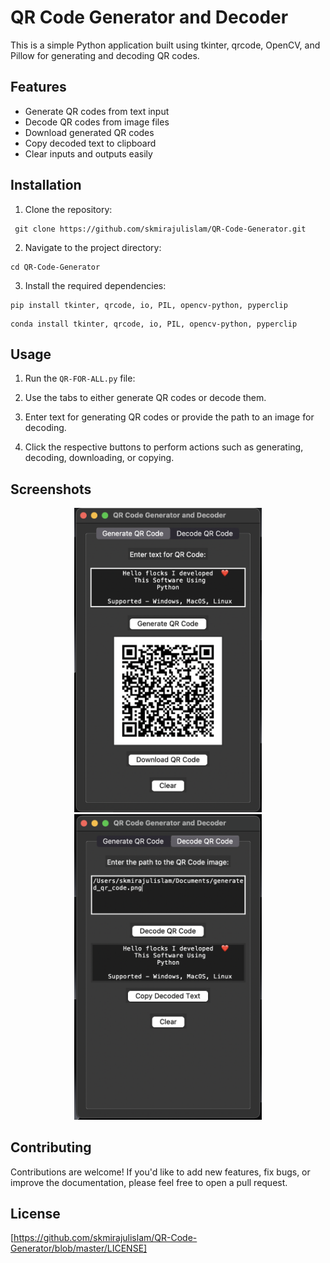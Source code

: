 # QR Code Generator and Decoder

This is a simple Python application built using tkinter, qrcode, OpenCV, and Pillow for generating and decoding QR codes.

## Features

- Generate QR codes from text input
- Decode QR codes from image files
- Download generated QR codes
- Copy decoded text to clipboard
- Clear inputs and outputs easily

## Installation

1. Clone the repository:
```
 git clone https://github.com/skmirajulislam/QR-Code-Generator.git
```

2. Navigate to the project directory:
```
cd QR-Code-Generator
```

3. Install the required dependencies:

```
pip install tkinter, qrcode, io, PIL, opencv-python, pyperclip
```
``` 
conda install tkinter, qrcode, io, PIL, opencv-python, pyperclip
```

## Usage

1. Run the `QR-FOR-ALL.py` file:


2. Use the tabs to either generate QR codes or decode them.
3. Enter text for generating QR codes or provide the path to an image for decoding.
4. Click the respective buttons to perform actions such as generating, decoding, downloading, or copying.

## Screenshots

<p align="center">
  <img src="https://github.com/skmirajulislam/QR-Code-Generator/blob/master/img1.png" width="300" />
  <img src="https://github.com/skmirajulislam/QR-Code-Generator/blob/master/img2.png" width="300" /> 
</p>

## Contributing

Contributions are welcome! If you'd like to add new features, fix bugs, or improve the documentation, please feel free to open a pull request.

## License

[https://github.com/skmirajulislam/QR-Code-Generator/blob/master/LICENSE]








